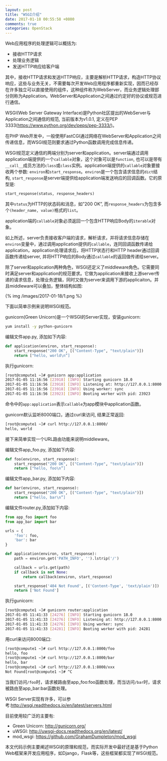 ```yaml
---
layout: post
title: "WSGI介绍"
date: 2017-01-18 00:55:58 +0800
comments: true
categories: OpenStack
---
```

Web应用程序的处理逻辑可以概括为:

* 接收HTTP请求
* 处理业务逻辑
* 发送HTTP响应给客户端

其中，接收HTTP请求和发送HTTP响应，主要是解析HTTP请求，构造HTTP协议响应，这些与业务无关，不需要每次开发Web应用程序都重新实现，因而已经存在许多独立可以直接使用的组件，这种组件称为WebServer，而业务逻辑处理部分则称为Application。WebServer和Application之间通过约定好的协议或规范进行通信。

WSGI(Web Server Gateway Interface)是Python社区提出的WebServer与Application之间通信的规范, 当前版本为v1.0.1, 定义在PEP 3333(https://www.python.org/dev/peps/pep-3333/)。

<!--more-->

在PHP Web开发中，一般使用FastCGI通过网络在WebServer和Application之间传递信息，而WSGI规范则要求通过Python函数调用完成信息传递。

WSGI规范定义通信的两端分别为server和application。server端通过调用application端提供的一个`callable`对象，这个对象可以是`function`, 也可以是带有`__call__`成员方法的`class`或`class`实例。application端提供的`callable`对象要接收两个参数: `environ`和`start_response`。`environ`是一个包含请求信息的`dict`结构, `start_response`是server端提供给application端发送响应的回调函数。它的原型是:
```python
start_response(status, response_headers)
```

其中`status`为HTTP的状态码和消息，如”200 OK”, 而`response_headers`为包含多个`(header_name, value)`格式的`list`。

application端的`callable`对象必须返回一个包含HTTP响应Body的`iterable`对象。

如上所述，server负责接收客户端的请求，解析请求，并将请求信息存储在`environ`变量中，通过调用application提供的`callable`，连同回调函数传递给application，application处理请求后，将HTTP状态行和HTTP header通过回调函数传递给server, 并将HTTP响应的Body通过`callable`的返回值传递给server。

除了server和application两种角色，WSGI还定义了middleware角色。它需要同时满足server和application的规范要求。它做为application来接收上游server传递的请求信息，处理业务逻辑，同时又做为server来调用下游的applicaiton。并且middleware可以叠加，整体结构如图:

{% img /images/2017-01-18/1.png %}

下面以简单示例来说明WSGI规范。

gunicorn(Green Unicorn)是一个WSGI的Server实现，安装gunicorn:
```bash
yum install -y python-gunicorn
```
编辑文件app.py, 添加如下内容:
```python
def application(environ, start_response):
    start_response("200 OK", [("Content-Type", "text/plain")])
    return ["hello, world\n”]
```
执行gunicorn:
```bash
[root@compute1 ~]# gunicorn app:application
2017-01-05 11:16:56 [23918] [INFO] Starting gunicorn 18.0
2017-01-05 11:16:56 [23918] [INFO] Listening at: http://127.0.0.1:8000 (23918)
2017-01-05 11:16:56 [23918] [INFO] Using worker: sync
2017-01-05 11:16:56 [23923] [INFO] Booting worker with pid: 23923
```
命令中的`app:application`表示`callable`为app模块中application函数。

gunicorn默认监听8000端口，通过curl来访问, 结果正常返回:
```bash
[root@compute1 ~]# curl http://127.0.0.1:8000/
hello, world
```

接下来简单实现一个URL路由功能来说明middleware。

编辑文件app_foo.py, 添加如下内容:
```python
def foo(environ, start_response):
    start_response("200 OK", [("Content-Type", "text/plain")])
    return ["hello, foo\n”]
```
编辑文件app_bar.py, 添加如下内容:
```python
def bar(environ, start_response):
    start_response("200 OK", [("Content-Type", "text/plain")])
    return ["hello, bar\n”]
```
编辑文件router.py,添加如下内容:
```python
from app_foo import foo
from app_bar import bar

urls = {
    'foo': foo,
    'bar': bar
}

def application(environ, start_response):
    path = environ.get('PATH_INFO', '').lstrip('/')

    callback = urls.get(path)
    if callback is not None:
        return callback(environ, start_response)

    start_response('404 Not Found', [('Content-Type', 'text/plain')])
    return ['Not Found']
```
执行gunicorn:
```bash
[root@compute1 ~]# gunicorn router:application
2017-01-05 11:41:33 [24276] [INFO] Starting gunicorn 18.0
2017-01-05 11:41:33 [24276] [INFO] Listening at: http://127.0.0.1:8000 (24276)
2017-01-05 11:41:33 [24276] [INFO] Using worker: sync
2017-01-05 11:41:33 [24281] [INFO] Booting worker with pid: 24281
```
用curl来访问8000端口:
```bash
[root@compute1 ~]# curl http://127.0.0.1:8000/foo
hello, foo
[root@compute1 ~]# curl http://127.0.0.1:8000/bar
hello, bar
[root@compute1 ~]# curl http://127.0.0.1:8000/xxx
Not Found[root@compute1 ~]# ^C
```
当我们访问`/foo`时，请求被路由至app_foo:foo函数处理，而当访问`/bar`时，请求被路由至app_bar:bar函数处理。

WSGI Server实现有许多，可以参考:http://wsgi.readthedocs.io/en/latest/servers.html

目前使用较广泛的主要有:

* Green Unicorn: http://gunicorn.org/
* uWSGI: http://uwsgi-docs.readthedocs.org/en/latest/
* mod_wsgi: https://github.com/GrahamDumpleton/mod_wsgi

本文代码示例主要阐述WSGI的原理和规范，而实际开发中最好还是基于Python Web框架来开发应用程序，如Django，Flask等，这些框架都实现了WSGI规范。


